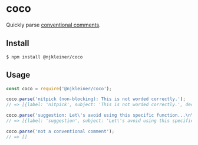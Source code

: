 # coco

Quickly parse [conventional comments](https://conventionalcomments.org).

## Install

`$ npm install @njkleiner/coco`

## Usage

```javascript
const coco = require('@njkleiner/coco');

coco.parse('nitpick (non-blocking): This is not worded correctly.');
// => [{label: 'nitpick', subject: 'This is not worded correctly.', decoration: ['non-blocking'], discussion: null}]

coco.parse('suggestion: Let\'s avoid using this specific function...\n\nIf we reference much of a function marked "Deprecated", it is almost certain to disagree with us, sooner or later.');
// => [{label: 'suggestion', subject: 'Let\'s avoid using this specific function...', discussion: 'If we reference much of a function marked "Deprecated", it is almost certain to disagree with us, sooner or later.', decoration: []}]

coco.parse('not a conventional comment');
// => []
```
